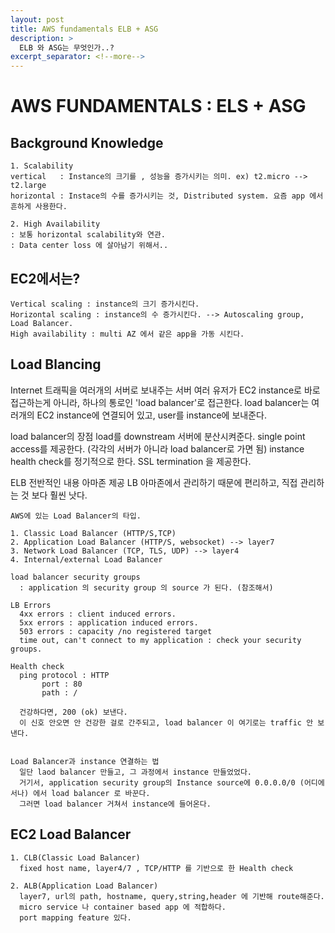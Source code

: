 ```yaml
---
layout: post
title: AWS fundamentals ELB + ASG
description: >
  ELB 와 ASG는 무엇인가..?
excerpt_separator: <!--more-->
---
```

# AWS FUNDAMENTALS : ELS + ASG

## Background Knowledge

    1. Scalability
    vertical   : Instance의 크기를 , 성능을 증가시키는 의미. ex) t2.micro --> t2.large
    horizontal : Instace의 수를 증가시키는 것, Distributed system. 요즘 app 에서 흔하게 사용한다.

    2. High Availability
    : 보통 horizontal scalability와 연관.
    : Data center loss 에 살아남기 위해서..


## EC2에서는?
    Vertical scaling : instance의 크기 증가시킨다.
    Horizontal scaling : instance의 수 증가시킨다. --> Autoscaling group, Load Balancer.
    High availability : multi AZ 에서 같은 app을 가동 시킨다.


## Load Blancing
  Internet 트래픽을 여러개의 서버로 보내주는 서버
    여러 유저가 EC2 instance로 바로 접근하는게 아니라, 하나의 통로인 'load balancer'로 접근한다.
    load balancer는 여러개의 EC2 instance에 연결되어 있고, user를 instance에 보내준다.

  load balancer의 장점
    load를 downstream 서버에 분산시켜준다.
    single point access를 제공한다. (각각의 서버가 아니라 load balancer로 가면 됨)
    instance health check를 정기적으로 한다.
    SSL termination 을 제공한다.

  ELB 전반적인 내용
    아마존 제공 LB
    아마존에서 관리하기 때문에 편리하고, 직접 관리하는 것 보다 훨씬 낫다.

    AWS에 있는 Load Balancer의 타입.

    1. Classic Load Balancer (HTTP/S,TCP)
    2. Application Load Balancer (HTTP/S, websocket) --> layer7
    3. Network Load Balancer (TCP, TLS, UDP) --> layer4
    4. Internal/external Load Balancer

    load balancer security groups
      : application 의 security group 의 source 가 된다. (참조해서)

    LB Errors
      4xx errors : client induced errors.
      5xx errors : application induced errors.
      503 errors : capacity /no registered target
      time out, can't connect to my application : check your security groups.

    Health check
      ping protocol : HTTP
           port : 80
           path : /

      건강하다면, 200 (ok) 보낸다.
      이 신호 안오면 안 건강한 걸로 간주되고, load balancer 이 여기로는 traffic 안 보낸다.


    Load Balancer과 instance 연결하는 법
      일단 laod balancer 만들고, 그 과정에서 instance 만들었었다.
      거기서, application security group의 Instance source에 0.0.0.0/0 (어디에서나) 에서 load balancer 로 바꾼다.
      그러면 load balancer 거쳐서 instance에 들어온다.  


## EC2 Load Balancer
    1. CLB(Classic Load Balancer)
      fixed host name, layer4/7 , TCP/HTTP 를 기반으로 한 Health check  

    2. ALB(Application Load Balancer)
      layer7, url의 path, hostname, query,string,header 에 기반해 route해준다.
      micro service 나 container based app 에 적합하다.
      port mapping feature 있다.

    
